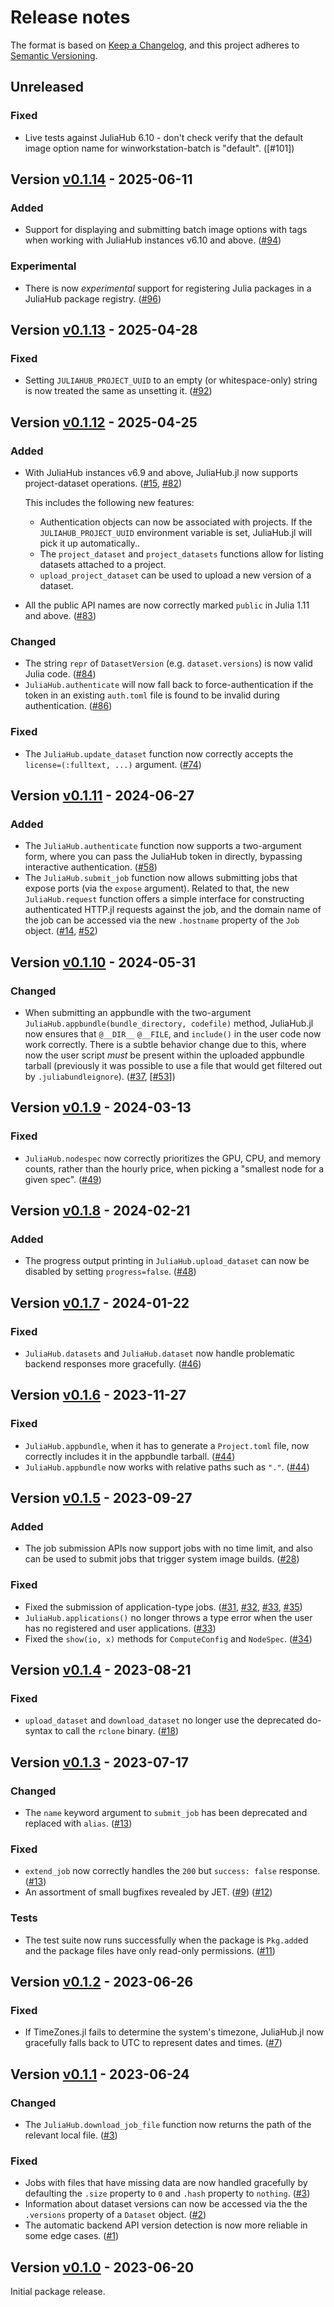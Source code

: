 # Release notes

The format is based on [Keep a Changelog](https://keepachangelog.com/en/1.1.0/), and this project adheres to [Semantic Versioning](https://semver.org/spec/v2.0.0.html).

## Unreleased

### Fixed

* Live tests against JuliaHub 6.10 - don't check verify that the default image option name for winworkstation-batch is "default". ([#101])

## Version [v0.1.14] - 2025-06-11

### Added

* Support for displaying and submitting batch image options with tags when working with JuliaHub instances v6.10 and above. ([#94])

### Experimental

* There is now _experimental_ support for registering Julia packages in a JuliaHub package registry. ([#96])

## Version [v0.1.13] - 2025-04-28

### Fixed

* Setting `JULIAHUB_PROJECT_UUID` to an empty (or whitespace-only) string is now treated the same as unsetting it. ([#92])

## Version [v0.1.12] - 2025-04-25

### Added

* With JuliaHub instances v6.9 and above, JuliaHub.jl now supports project-dataset operations. ([#15], [#82])

  This includes the following new features:

  - Authentication objects can now be associated with projects.
    If the `JULIAHUB_PROJECT_UUID` environment variable is set, JuliaHub.jl will pick it up automatically..
  - The `project_dataset` and `project_datasets` functions allow for listing datasets attached to a project.
  - `upload_project_dataset` can be used to upload a new version of a dataset.

* All the public API names are now correctly marked `public` in Julia 1.11 and above. ([#83])

### Changed

* The string `repr` of `DatasetVersion` (e.g. `dataset.versions`) is now valid Julia code. ([#84])
* `JuliaHub.authenticate` will now fall back to force-authentication if the token in an existing `auth.toml` file is found to be invalid during authentication. ([#86])

### Fixed

* The `JuliaHub.update_dataset` function now correctly accepts the `license=(:fulltext, ...)` argument. ([#74])

## Version [v0.1.11] - 2024-06-27

### Added

* The `JuliaHub.authenticate` function now supports a two-argument form, where you can pass the JuliaHub token in directly, bypassing interactive authentication. ([#58])
* The `JuliaHub.submit_job` function now allows submitting jobs that expose ports (via the `expose` argument). Related to that, the new `JuliaHub.request` function offers a simple interface for constructing authenticated HTTP.jl requests against the job, and the domain name of the job can be accessed via the new `.hostname` property of the `Job` object. ([#14], [#52])

## Version [v0.1.10] - 2024-05-31

### Changed

* When submitting an appbundle with the two-argument `JuliaHub.appbundle(bundle_directory, codefile)` method, JuliaHub.jl now ensures that `@__DIR__` `@__FILE`, and `include()` in the user code now work correctly. There is a subtle behavior change due to this, where now the user script _must_ be present within the uploaded appbundle tarball (previously it was possible to use a file that would get filtered out by `.juliabundleignore`). ([#37], [[#53]])

## Version [v0.1.9] - 2024-03-13

### Fixed

* `JuliaHub.nodespec` now correctly prioritizes the GPU, CPU, and memory counts, rather than the hourly price, when picking a "smallest node for a given spec". ([#49])

## Version [v0.1.8] - 2024-02-21

### Added

* The progress output printing in `JuliaHub.upload_dataset` can now be disabled by setting `progress=false`. ([#48])

## Version [v0.1.7] - 2024-01-22

### Fixed

* `JuliaHub.datasets` and `JuliaHub.dataset` now handle problematic backend responses more gracefully. ([#46])

## Version [v0.1.6] - 2023-11-27

### Fixed

* `JuliaHub.appbundle`, when it has to generate a `Project.toml` file, now correctly includes it in the appbundle tarball. ([#44])
* `JuliaHub.appbundle` now works with relative paths such as `"."`. ([#44])

## Version [v0.1.5] - 2023-09-27

### Added

* The job submission APIs now support jobs with no time limit, and also can be used to submit jobs that trigger system image builds. ([#28])

### Fixed

* Fixed the submission of application-type jobs. ([#31], [#32], [#33], [#35])
* `JuliaHub.applications()` no longer throws a type error when the user has no registered and user applications. ([#33])
* Fixed the `show(io, x)` methods for `ComputeConfig` and `NodeSpec`. ([#34])

## Version [v0.1.4] - 2023-08-21

### Fixed

* `upload_dataset` and `download_dataset` no longer use the deprecated do-syntax to call the `rclone` binary. ([#18])

## Version [v0.1.3] - 2023-07-17

### Changed

* The `name` keyword argument to `submit_job` has been deprecated and replaced with `alias`. ([#13])

### Fixed

* `extend_job` now correctly handles the `200` but `success: false` response. ([#13])
* An assortment of small bugfixes revealed by JET. ([#9]) ([#12])

### Tests

* The test suite now runs successfully when the package is `Pkg.add`ed and the package files have only read-only permissions. ([#11])

## Version [v0.1.2] - 2023-06-26

### Fixed

* If TimeZones.jl fails to determine the system's timezone, JuliaHub.jl now gracefully falls back to UTC to represent dates and times. ([#7])

## Version [v0.1.1] - 2023-06-24

### Changed

* The `JuliaHub.download_job_file` function now returns the path of the relevant local file. ([#3])

### Fixed

* Jobs with files that have missing data are now handled gracefully by defaulting the `.size` property to `0` and `.hash` property to `nothing`. ([#3])
* Information about dataset versions can now be accessed via the the `.versions` property of a `Dataset` object. ([#2])
* The automatic backend API version detection is now more reliable in some edge cases. ([#1])

## Version [v0.1.0] - 2023-06-20

Initial package release.


<!-- Links generated by Changelog.jl -->

[v0.1.0]: https://github.com/JuliaComputing/JuliaHub.jl/releases/tag/v0.1.0
[v0.1.1]: https://github.com/JuliaComputing/JuliaHub.jl/releases/tag/v0.1.1
[v0.1.2]: https://github.com/JuliaComputing/JuliaHub.jl/releases/tag/v0.1.2
[v0.1.3]: https://github.com/JuliaComputing/JuliaHub.jl/releases/tag/v0.1.3
[v0.1.4]: https://github.com/JuliaComputing/JuliaHub.jl/releases/tag/v0.1.4
[v0.1.5]: https://github.com/JuliaComputing/JuliaHub.jl/releases/tag/v0.1.5
[v0.1.6]: https://github.com/JuliaComputing/JuliaHub.jl/releases/tag/v0.1.6
[v0.1.7]: https://github.com/JuliaComputing/JuliaHub.jl/releases/tag/v0.1.7
[v0.1.8]: https://github.com/JuliaComputing/JuliaHub.jl/releases/tag/v0.1.8
[v0.1.9]: https://github.com/JuliaComputing/JuliaHub.jl/releases/tag/v0.1.9
[v0.1.10]: https://github.com/JuliaComputing/JuliaHub.jl/releases/tag/v0.1.10
[v0.1.11]: https://github.com/JuliaComputing/JuliaHub.jl/releases/tag/v0.1.11
[v0.1.12]: https://github.com/JuliaComputing/JuliaHub.jl/releases/tag/v0.1.12
[v0.1.13]: https://github.com/JuliaComputing/JuliaHub.jl/releases/tag/v0.1.13
[v0.1.14]: https://github.com/JuliaComputing/JuliaHub.jl/releases/tag/v0.1.14
[#1]: https://github.com/JuliaComputing/JuliaHub.jl/issues/1
[#2]: https://github.com/JuliaComputing/JuliaHub.jl/issues/2
[#3]: https://github.com/JuliaComputing/JuliaHub.jl/issues/3
[#7]: https://github.com/JuliaComputing/JuliaHub.jl/issues/7
[#9]: https://github.com/JuliaComputing/JuliaHub.jl/issues/9
[#11]: https://github.com/JuliaComputing/JuliaHub.jl/issues/11
[#12]: https://github.com/JuliaComputing/JuliaHub.jl/issues/12
[#13]: https://github.com/JuliaComputing/JuliaHub.jl/issues/13
[#14]: https://github.com/JuliaComputing/JuliaHub.jl/issues/14
[#15]: https://github.com/JuliaComputing/JuliaHub.jl/issues/15
[#18]: https://github.com/JuliaComputing/JuliaHub.jl/issues/18
[#28]: https://github.com/JuliaComputing/JuliaHub.jl/issues/28
[#31]: https://github.com/JuliaComputing/JuliaHub.jl/issues/31
[#32]: https://github.com/JuliaComputing/JuliaHub.jl/issues/32
[#33]: https://github.com/JuliaComputing/JuliaHub.jl/issues/33
[#34]: https://github.com/JuliaComputing/JuliaHub.jl/issues/34
[#35]: https://github.com/JuliaComputing/JuliaHub.jl/issues/35
[#37]: https://github.com/JuliaComputing/JuliaHub.jl/issues/37
[#44]: https://github.com/JuliaComputing/JuliaHub.jl/issues/44
[#46]: https://github.com/JuliaComputing/JuliaHub.jl/issues/46
[#48]: https://github.com/JuliaComputing/JuliaHub.jl/issues/48
[#49]: https://github.com/JuliaComputing/JuliaHub.jl/issues/49
[#52]: https://github.com/JuliaComputing/JuliaHub.jl/issues/52
[#53]: https://github.com/JuliaComputing/JuliaHub.jl/issues/53
[#58]: https://github.com/JuliaComputing/JuliaHub.jl/issues/58
[#74]: https://github.com/JuliaComputing/JuliaHub.jl/issues/74
[#82]: https://github.com/JuliaComputing/JuliaHub.jl/issues/82
[#83]: https://github.com/JuliaComputing/JuliaHub.jl/issues/83
[#84]: https://github.com/JuliaComputing/JuliaHub.jl/issues/84
[#86]: https://github.com/JuliaComputing/JuliaHub.jl/issues/86
[#92]: https://github.com/JuliaComputing/JuliaHub.jl/issues/92
[#94]: https://github.com/JuliaComputing/JuliaHub.jl/issues/94
[#96]: https://github.com/JuliaComputing/JuliaHub.jl/issues/96
